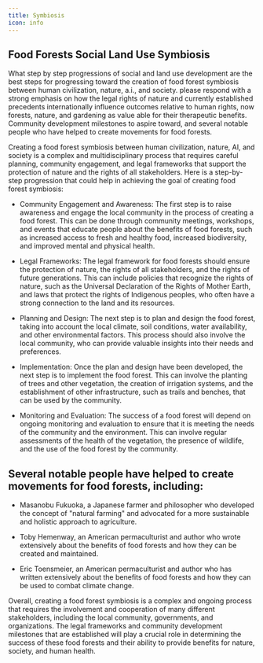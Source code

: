```yaml
---
title: Symbiosis
icon: info
---
```


## Food Forests Social Land Use Symbiosis

What step by step progressions of social and land use development are the best steps for progressing toward the creation of food forest symbiosis between human civilization, nature, a.i., and society. please respond with a strong emphasis on how the legal rights of nature and currently established precedents internationally influence outcomes relative to human rights, now forests, nature, and gardening as value able for their therapeutic benefits.  Community development milestones to aspire toward, and several notable people who have helped to create movements for food forests.

Creating a food forest symbiosis between human civilization, nature, AI, and society is a complex and multidisciplinary process that requires careful planning, community engagement, and legal frameworks that support the protection of nature and the rights of all stakeholders. Here is a step-by-step progression that could help in achieving the goal of creating food forest symbiosis:

- Community Engagement and Awareness: The first step is to raise awareness and engage the local community in the process of creating a food forest. This can be done through community meetings, workshops, and events that educate people about the benefits of food forests, such as increased access to fresh and healthy food, increased biodiversity, and improved mental and physical health.

- Legal Frameworks: The legal framework for food forests should ensure the protection of nature, the rights of all stakeholders, and the rights of future generations. This can include policies that recognize the rights of nature, such as the Universal Declaration of the Rights of Mother Earth, and laws that protect the rights of Indigenous peoples, who often have a strong connection to the land and its resources.

- Planning and Design: The next step is to plan and design the food forest, taking into account the local climate, soil conditions, water availability, and other environmental factors. This process should also involve the local community, who can provide valuable insights into their needs and preferences.

- Implementation: Once the plan and design have been developed, the next step is to implement the food forest. This can involve the planting of trees and other vegetation, the creation of irrigation systems, and the establishment of other infrastructure, such as trails and benches, that can be used by the community.

- Monitoring and Evaluation: The success of a food forest will depend on ongoing monitoring and evaluation to ensure that it is meeting the needs of the community and the environment. This can involve regular assessments of the health of the vegetation, the presence of wildlife, and the use of the food forest by the community.

## Several notable people have helped to create movements for food forests, including:

- Masanobu Fukuoka, a Japanese farmer and philosopher who developed the concept of "natural farming" and advocated for a more sustainable and holistic approach to agriculture.

- Toby Hemenway, an American permaculturist and author who wrote extensively about the benefits of food forests and how they can be created and maintained.

- Eric Toensmeier, an American permaculturist and author who has written extensively about the benefits of food forests and how they can be used to combat climate change.

Overall, creating a food forest symbiosis is a complex and ongoing process that requires the involvement and cooperation of many different stakeholders, including the local community, governments, and organizations. The legal frameworks and community development milestones that are established will play a crucial role in determining the success of these food forests and their ability to provide benefits for nature, society, and human health.


